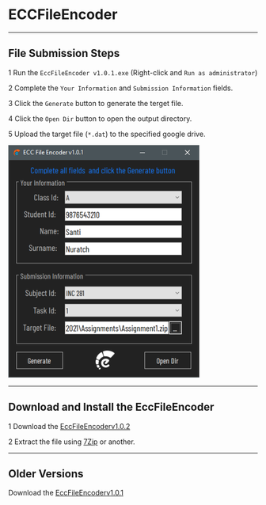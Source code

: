 # ECCFileEncoder

---

## File Submission Steps

1 Run the `EccFileEncoder v1.0.1.exe` (Right-click and `Run as administrator`)

2 Complete the `Your Information` and `Submission Information` fields.

3 Click the `Generate` button to generate the terget file.

4 Click the `Open Dir` button to open the output directory.

5 Upload the target file (`*.dat`) to the specified google drive.

![alt text](./images/ECCFileEncoder.png)

---

## Download and Install the EccFileEncoder

1 Download the [EccFileEncoderv1.0.2](EccFileEncoderv1.0.2.zip)

2 Extract the file using [7Zip](https://www.7-zip.org/) or another.

---

## Older Versions
Download the [EccFileEncoderv1.0.1](EccFileEncoderv1.0.1.zip)

